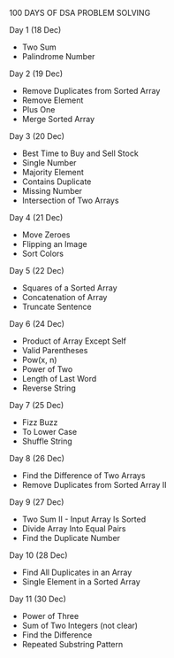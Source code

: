 100 DAYS OF DSA PROBLEM SOLVING

Day 1 (18 Dec)
  - Two Sum
  - Palindrome Number

Day 2 (19 Dec)
  - Remove Duplicates from Sorted Array
  - Remove Element
  - Plus One
  - Merge Sorted Array

Day 3 (20 Dec)
  - Best Time to Buy and Sell Stock
  - Single Number
  - Majority Element
  - Contains Duplicate
  - Missing Number
  - Intersection of Two Arrays

Day 4 (21 Dec)
   - Move Zeroes
   - Flipping an Image
   - Sort Colors

Day 5 (22 Dec)
   - Squares of a Sorted Array
   - Concatenation of Array
   - Truncate Sentence

Day 6 (24 Dec)
   - Product of Array Except Self
   - Valid Parentheses
   - Pow(x, n)
   - Power of Two
   - Length of Last Word
   - Reverse String
     
Day 7 (25 Dec)
   - Fizz Buzz
   - To Lower Case
   - Shuffle String

Day 8 (26 Dec)
   - Find the Difference of Two Arrays
   - Remove Duplicates from Sorted Array II

Day 9 (27 Dec)
   - Two Sum II - Input Array Is Sorted
   - Divide Array Into Equal Pairs
   - Find the Duplicate Number

Day 10 (28 Dec)
   - Find All Duplicates in an Array
   - Single Element in a Sorted Array

Day 11 (30 Dec)
   - Power of Three
   - Sum of Two Integers (not clear)
   - Find the Difference
   - Repeated Substring Pattern

     



